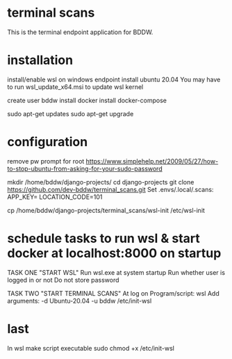 # terminal scans

This is the terminal endpoint application for BDDW.

# installation

install/enable wsl on windows endpoint
install ubuntu 20.04
You may have to run wsl_update_x64.msi to update wsl kernel

create user bddw
install docker
install docker-compose

sudo apt-get updates
sudo apt-get upgrade


# configuration

remove pw prompt for root
https://www.simplehelp.net/2009/05/27/how-to-stop-ubuntu-from-asking-for-your-sudo-password


mkdir /home/bddw/django-projects/
cd django-projects
git clone https://github.com/dev-bddw/terminal_scans.git
Set .envs/.local/.scans:
    APP_KEY=<API KEY HERE>
    LOCATION_CODE=101

cp /home/bddw/django-projects/terminal_scans/wsl-init /etc/wsl-init

# schedule tasks to run wsl & start docker at localhost:8000 on startup

TASK ONE "START WSL"
    Run wsl.exe at system startup
    Run whether user is logged in or not
    Do not store password

TASK TWO "START TERMINAL SCANS"
    At log on
    Program/script: wsl
    Add arguments: -d Ubuntu-20.04 -u bddw /etc/init-wsl

# last
In wsl make script executable
sudo chmod +x /etc/init-wsl
